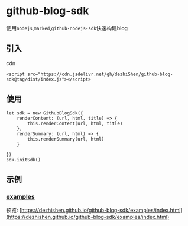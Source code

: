 # github-blog-sdk
使用`nodejs`,`marked`,`github-nodejs-sdk`快速构建blog

## 引入
cdn
```
<script src="https://cdn.jsdelivr.net/gh/dezhiShen/github-blog-sdk@tag/dist/index.js"></script>
```

## 使用
```
let sdk = new GithubBlogSdk({
    renderContent: (url, html, title) => {
        this.renderContent(url, html, title)
    },
    renderSummary: (url, html) => {
        this.renderSummary(url, html)
    }

})
sdk.initSdk()

```
## 示例
### [examples](./examples/index.html)
预览: [https://dezhishen.github.io/github-blog-sdk/examples/index.html](https://dezhishen.github.io/github-blog-sdk/examples/index.html)

